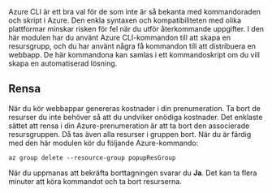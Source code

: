 Azure CLI är ett bra val för de som inte är så bekanta med kommandoraden och skript i Azure. Den enkla syntaxen och kompatibiliteten med olika plattformar minskar risken för fel när du utför återkommande uppgifter. I den här modulen har du använt Azure CLI-kommandon till att skapa en resursgrupp, och du har använt några få kommandon till att distribuera en webbapp. De här kommandona kan samlas i ett kommandoskript om du vill skapa en automatiserad lösning. 

## <a name="clean-up"></a>Rensa
<!---TODO: Update for sandbox?--->

När du kör webbappar genereras kostnader i din prenumeration. Ta bort de resurser du inte behöver så att du undviker onödiga kostnader. Det enklaste sättet att rensa i din Azure-prenumeration är att ta bort den associerade resursgruppen. Då tas även alla resurser i gruppen bort. När du är färdig med den här modulen kör du följande Azure-kommando:

```azurecli
az group delete --resource-group popupResGroup
```

När du uppmanas att bekräfta borttagningen svarar du **Ja**. Det kan ta flera minuter att köra kommandot och ta bort resurserna. 